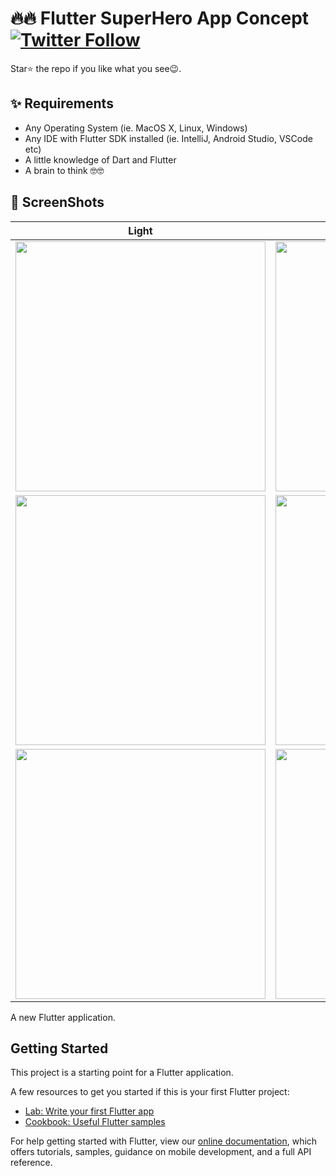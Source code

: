 # 🔥🔥 Flutter SuperHero App Concept [![Twitter Follow](https://img.shields.io/twitter/follow/charlykeleb.svg?style=social)](https://twitter.com/charlykeleb)


Star⭐ the repo if you like what you see😉.



## ✨ Requirements
* Any Operating System (ie. MacOS X, Linux, Windows)
* Any IDE with Flutter SDK installed (ie. IntelliJ, Android Studio, VSCode etc)
* A little knowledge of Dart and Flutter
* A brain to think 🤓🤓


## 📸 ScreenShots

| Light| Dark|
|------|-------|
|<img src="ss/flutter_04.png" width="400">|<img src="ss/flutter_01.png" width="400">|
|<img src="ss/flutter_05.png" width="400">|<img src="ss/flutter_02.png" width="400">|
|<img src="ss/flutter_06.png" width="400">|<img src="ss/flutter_03.png" width="400">|








A new Flutter application.

## Getting Started

This project is a starting point for a Flutter application.

A few resources to get you started if this is your first Flutter project:

- [Lab: Write your first Flutter app](https://flutter.dev/docs/get-started/codelab)
- [Cookbook: Useful Flutter samples](https://flutter.dev/docs/cookbook)

For help getting started with Flutter, view our
[online documentation](https://flutter.dev/docs), which offers tutorials,
samples, guidance on mobile development, and a full API reference.
